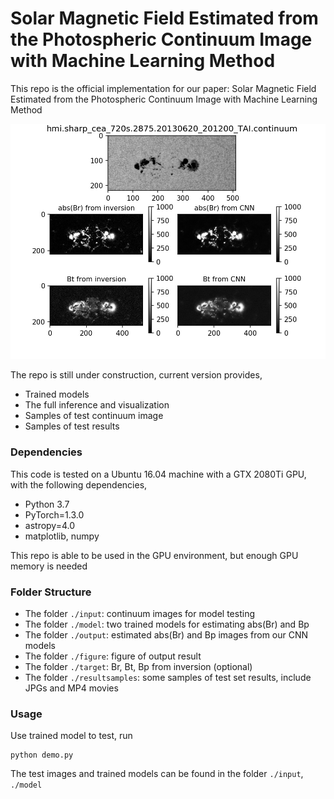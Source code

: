 # Solar Magnetic Field Estimated from the Photospheric Continuum Image with Machine Learning Method 

This repo is the official implementation for our paper: Solar Magnetic Field Estimated from the Photospheric Continuum Image with Machine Learning Method <br>

![image](https://github.com/jikaifan/IC2mag/blob/master/icons/visualization.jpeg)


The repo is still under construction, current version provides,

* Trained models <br>
* The full inference and visualization <br>
* Samples of test continuum image <br>
* Samples of test results <br>

### Dependencies

This code is tested on a Ubuntu 16.04 machine with a GTX 2080Ti GPU, with the following dependencies,

* Python 3.7 <br>
* PyTorch=1.3.0 <br>
* astropy=4.0 <br>
* matplotlib, numpy <br>

This repo is able to be used in the GPU environment, but enough GPU memory is needed

### Folder Structure

* The folder ```./input```: continuum images for model testing
* The folder ```./model```: two trained models for estimating abs(Br) and Bp
* The folder ```./output```: estimated abs(Br) and Bp images from our CNN models
* The folder ```./figure```: figure of output result
* The folder ```./target```: Br, Bt, Bp from inversion (optional)
* The folder ```./resultsamples```: some samples of test set results, include JPGs and MP4 movies

### Usage

Use trained model to test, run

```
python demo.py
```

The test images and trained models can be found in the folder ```./input```, ```./model```


